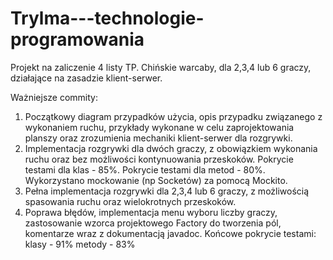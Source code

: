 # Trylma---technologie-programowania

Projekt na zaliczenie 4 listy TP. Chińskie warcaby, dla 2,3,4 lub 6 graczy, działające na zasadzie klient-serwer.

Ważniejsze commity:
1) Początkowy diagram przypadków użycia, opis przypadku związanego z wykonaniem ruchu, przykłady wykonane w celu zaprojektowania planszy oraz zrozumienia mechaniki klient-serwer dla rozgrywki.
2) Implementacja rozgrywki dla dwóch graczy, z obowiązkiem wykonania ruchu oraz bez możliwości kontynuowania przeskoków.
Pokrycie testami dla klas - 85%.
Pokrycie testami dla metod - 80%.
Wykorzystano mockowanie (np Socketów) za pomocą Mockito.
3) Pełna implementacja rozgrywki dla 2,3,4 lub 6 graczy, z możliwością spasowania ruchu oraz wielokrotnych przeskoków. 
4) Poprawa błędów, implementacja menu wyboru liczby graczy, zastosowanie wzorca projektowego Factory do tworzenia pól, komentarze wraz z dokumentacją javadoc.
Końcowe pokrycie testami:
klasy - 91%
metody - 83%
